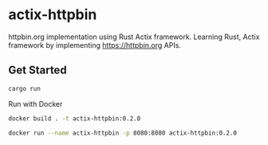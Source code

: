 # actix-httpbin

httpbin.org implementation using Rust Actix framework. Learning Rust, Actix framework by implementing https://httpbin.org APIs.

## Get Started

```sh
cargo run
```

Run with Docker

```sh
docker build . -t actix-httpbin:0.2.0
```

```sh
docker run --name actix-httpbin -p 8080:8080 actix-httpbin:0.2.0
```
